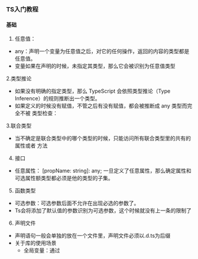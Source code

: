 ### TS入门教程

#### 基础
1. 任意值：
- any：声明一个变量为任意值之后，对它的任何操作，返回的内容的类型都是任意值。
- 变量如果在声明的时候，未指定其类型，那么它会被识别为任意值类型
	

2.类型推论
- 如果没有明确的指定类型，那么 TypeScript 会依照类型推论（Type 				Inference）的规则推断出一个类型。
- 如果定义的时候没有赋值，不管之后有没有赋值，都会被推断成 any 类型而完全不被	类型检查：

3.联合类型
- 当不确定是联合类型中的哪个类型的时候，只能访问所有联合类型里的共有的属性或者	   方法
	
 4. 接口
 - 任意属性： [propName: string]: any;   一旦定义了任意属性，那么确定属性和可选属性额类型都必须是他的类型的子集。

 5. 函数类型
 - 可选参数：可选参数后面不允许在出现必选的参数了。
 - Ts会将添加了默认值的参数识别为可选参数，这个时候就没有上一条的限制了

 6. 声明文件
 - 声明语句一般会单独的放在一个文件里，声明文件必须以.d.ts为后缀
 - 关于库的使用场景
    - 全局变量：通过 <script> 标签引入第三方库，注入全局变量
    - npm 包：通过 import foo from 'foo' 导入，符合 ES6 模块规范
    - UMD 库：既可以通过 <script> 标签引入，又可以通过 import 导入
    - 直接扩展全局变量：通过 <script> 标签引入后，改变一个全局变量的结构
    - 在 npm 包或 UMD 库中扩展全局变量：引用 npm 包或 UMD 库后，改变一个全局变量的结构
    - 模块插件：通过 <script> 或 import 导入后，改变另一个模块的结构
 - 









